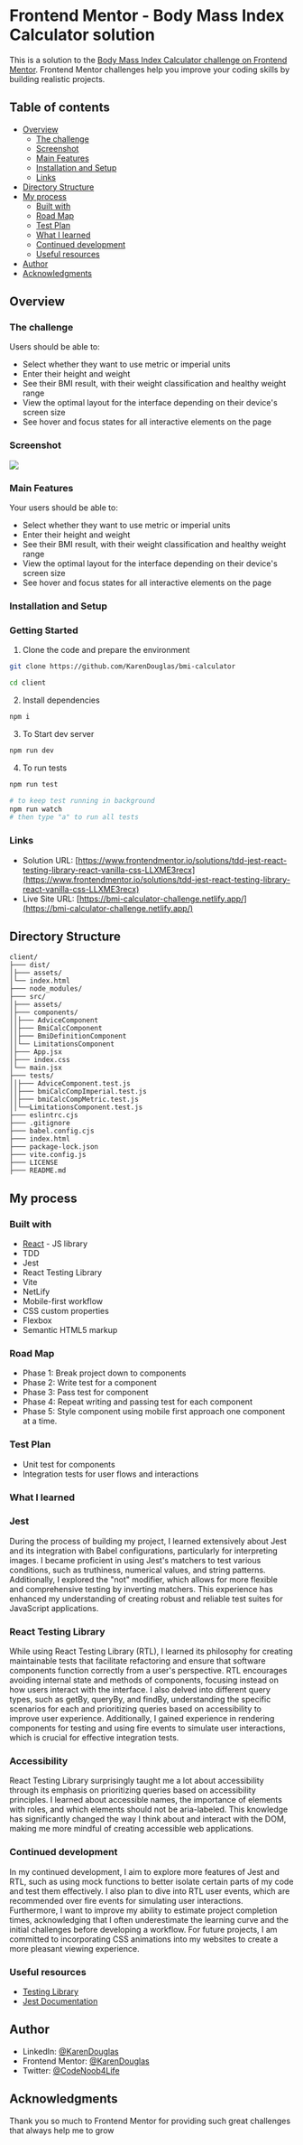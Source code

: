 # Frontend Mentor - Body Mass Index Calculator solution

This is a solution to the [Body Mass Index Calculator challenge on Frontend Mentor](https://www.frontendmentor.io/challenges/body-mass-index-calculator-brrBkfSz1T). Frontend Mentor challenges help you improve your coding skills by building realistic projects. 

## Table of contents

- [Overview](#overview)
  - [The challenge](#the-challenge)
  - [Screenshot](#screenshot)
  - [Main Features](#main-features)
  - [Installation and Setup](#installation-and-setup)
  - [Links](#links)
- [Directory Structure](#directory-structure)
- [My process](#my-process)
  - [Built with](#built-with)
  - [Road Map](#road-map)
  - [Test Plan](#test-plan)
  - [What I learned](#what-i-learned)
  - [Continued development](#continued-development)
  - [Useful resources](#useful-resources)
- [Author](#author)
- [Acknowledgments](#acknowledgments)



## Overview

### The challenge

Users should be able to:

- Select whether they want to use metric or imperial units
- Enter their height and weight
- See their BMI result, with their weight classification and healthy weight range
- View the optimal layout for the interface depending on their device's screen size
- See hover and focus states for all interactive elements on the page

### Screenshot

![](./client/preview.png)

### Main Features
Your users should be able to:

- Select whether they want to use metric or imperial units
- Enter their height and weight
- See their BMI result, with their weight classification and healthy weight range
- View the optimal layout for the interface depending on their device's screen size
- See hover and focus states for all interactive elements on the page


### Installation and Setup
### Getting Started
1. Clone the code and prepare the environment
```bash
git clone https://github.com/KarenDouglas/bmi-calculator

cd client
```

2. Install dependencies

```bash
npm i
```
3. To Start dev server
```bash
npm run dev
```
4. To run tests
```bash
npm run test

# to keep test running in background
npm run watch 
# then type "a" to run all tests
```




### Links

- Solution URL: [https://www.frontendmentor.io/solutions/tdd-jest-react-testing-library-react-vanilla-css-LLXME3recx](https://www.frontendmentor.io/solutions/tdd-jest-react-testing-library-react-vanilla-css-LLXME3recx)
- Live Site URL: [https://bmi-calculator-challenge.netlify.app/](https://bmi-calculator-challenge.netlify.app/)

## Directory Structure

```
client/
├─── dist/
│├─── assets/
│└── index.html
├─── node_modules/
├─── src/
│├─── assets/
│├─── components/
││├─── AdviceComponent
││├─── BmiCalcComponent
││├─── BmiDefinitionComponent
││└── LimitationsComponent
│├─── App.jsx
│├─── index.css
│└── main.jsx
├─── tests/
││├─── AdviceComponent.test.js
││├─── bmiCalcCompImperial.test.js
││├─── bmiCalcCompMetric.test.js
││└──LimitationsComponent.test.js
├─── eslintrc.cjs
├─── .gitignore
├─── babel.config.cjs
├─── index.html
├─── package-lock.json
├─── vite.config.js
├─── LICENSE
├─── README.md

```


## My process

### Built with

- [React](https://reactjs.org/) - JS library
- TDD
- Jest
- React Testing Library
- Vite
- NetLify
- Mobile-first workflow
- CSS custom properties
- Flexbox
- Semantic HTML5 markup

### Road Map
- Phase 1: Break project down to components
- Phase 2: Write test for a component
- Phase 3: Pass test for component
- Phase 4: Repeat writing and passing test for each component
- Phase 5: Style component  using mobile first approach one component at a time. 


### Test Plan
- Unit test for components
- Integration tests for user flows and interactions 

### What I learned

### Jest 
During the process of building my project, I learned extensively about Jest and its integration with Babel configurations, particularly for interpreting images. I became proficient in using Jest's matchers to test various conditions, such as truthiness, numerical values, and string patterns. Additionally, I explored the "not" modifier, which allows for more flexible and comprehensive testing by inverting matchers. This experience has enhanced my understanding of creating robust and reliable test suites for JavaScript applications.

### React Testing Library
While using React Testing Library (RTL), I learned its philosophy for creating maintainable tests that facilitate refactoring and ensure that software components function correctly from a user's perspective. RTL encourages avoiding internal state and methods of components, focusing instead on how users interact with the interface. I also delved into different query types, such as getBy, queryBy, and findBy, understanding the specific scenarios for each and prioritizing queries based on accessibility to improve user experience. Additionally, I gained experience in rendering components for testing and using fire events to simulate user interactions, which is crucial for effective integration tests.

### Accessibility
React Testing Library surprisingly taught me a lot about accessibility through its emphasis on prioritizing queries based on accessibility principles. I learned about accessible names, the importance of elements with roles, and which elements should not be aria-labeled. This knowledge has significantly changed the way I think about and interact with the DOM, making me more mindful of creating accessible web applications.


### Continued development

In my continued development, I aim to explore more features of Jest and RTL, such as using mock functions to better isolate certain parts of my code and test them effectively. I also plan to dive into RTL user events, which are recommended over fire events for simulating user interactions. Furthermore, I want to improve my ability to estimate project completion times, acknowledging that I often underestimate the learning curve and the initial challenges before developing a workflow. For future projects, I am committed to incorporating CSS animations into my websites to create a more pleasant viewing experience.


### Useful resources

- [Testing Library](https://testing-library.com/docs/react-testing-library/intro/) 
- [Jest Documentation](https://jestjs.io/docs/getting-started)  



## Author

- LinkedIn: [@KarenDouglas](https://www.linkedin.com/in/karen-douglas-344974246/)
- Frontend Mentor: [@KarenDouglas](https://www.frontendmentor.io/profile/KarenDouglas)
- Twitter: [@CodeNoob4Life](https://twitter.com/CodeNoob4Life)


## Acknowledgments

Thank you so much to Frontend Mentor for providing such great challenges that always help me to grow


